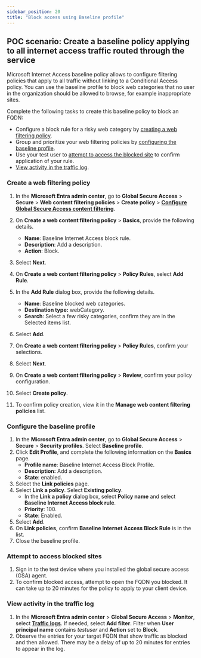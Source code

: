 ```yaml
---
sidebar_position: 20
title: "Block access using Baseline profile"
---
```


## POC scenario: Create a baseline policy applying to all internet access traffic routed through the service

Microsoft Internet Access baseline policy allows to configure filtering policies that apply to all traffic without linking to a Conditional Access policy. 
You can use the baseline profile to block web categories that no user in the organization should be allowed to browse, for example inappropriate sites.

Complete the following tasks to create this baseline policy to block an FQDN:

- Configure a block rule for a risky web category by [creating a web filtering policy](#create-a-web-filtering-policy).
- Group and prioritize your web filtering policies by [configuring the baseline profile](#configure-the-baseline-profile).
- Use your test user to [attempt to access the blocked site](#attempt-to-access-blocked-sites) to confirm application of your rule.
- [View activity in the traffic log](#view-activity-in-the-traffic-log).

### Create a web filtering policy

1. In the **Microsoft Entra admin center**, go to **Global Secure Access** \> **Secure** \> **Web content filtering policies** \> **Create policy** \> **[Configure Global Secure Access content filtering](https://learn.microsoft.com/entra/global-secure-access/how-to-configure-web-content-filtering)**.

1. On **Create a web content filtering policy** \> **Basics**, provide the following details.
   * **Name**: Baseline Internet Access block rule.
   * **Description**: Add a description.
   * **Action**: Block.

2. Select **Next**.
3. On **Create a web content filtering policy** \> **Policy Rules**, select **Add Rule**.
4. In the **Add Rule** dialog box, provide the following details.
   * **Name**: Baseline blocked web categories.
   * **Destination type:** webCategory.
   * **Search**: Select a few risky categories, confirm they are in the Selected items list.
5. Select **Add**.
6. On **Create a web content filtering policy** \> **Policy Rules**, confirm your selections.
7. Select **Next**.
8. On **Create a web content filtering policy** \> **Review**, confirm your policy configuration.
9. Select **Create policy**.
10. To confirm policy creation, view it in the **Manage web content filtering policies** list.

### Configure the baseline profile

1. In the **Microsoft Entra admin center**, go to **Global Secure Access** \> **Secure** \> **Security profiles**. Select **Baseline profile**.
2. Click **Edit Profile**, and complete the following information on the **Basics** page.
   * **Profile name**: Baseline Internet Access Block Profile.
   * **Description:** Add a description.
   * **State**: enabled.
3. Select the **Link policies** page.
4. Select **Link a policy**. Select **Existing policy**.
   * In the **Link a policy** dialog box, select **Policy name** and select **Baseline Internet Access block rule**.
   * **Priority**: 100.
   * **State**: Enabled.
5. Select **Add**.
6. On **Link policies**, confirm **Baseline Internet Access Block Rule** is in the list.
7. Close the baseline profile.

### Attempt to access blocked sites

1. Sign in to the test device where you installed the global secure access (GSA) agent.
2. To confirm blocked access, attempt to open the FQDN you blocked. It can take up to 20 minutes for the policy to apply to your client device.


### View activity in the traffic log

1. In the **Microsoft Entra admin center** \> **Global Secure Access** \> **Monitor**, select [**Traffic logs**](https://learn.microsoft.com/entra/global-secure-access/how-to-view-traffic-logs). If needed, select **Add filter**. Filter when **User principal name** contains *testuser* and **Action** set to **Block**.
2. Observe the entries for your target FQDN that show traffic as blocked and then allowed. There may be a delay of up to 20 minutes for entries to appear in the log.
